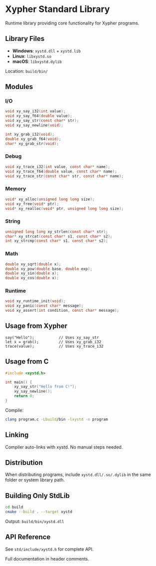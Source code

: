 # Xypher Standard Library

Runtime library providing core functionality for Xypher programs.

## Library Files

- **Windows**: `xystd.dll` + `xystd.lib`
- **Linux**: `libxystd.so`
- **macOS**: `libxystd.dylib`

Location: `build/bin/`

## Modules

### I/O

```c
void xy_say_i32(int value);
void xy_say_f64(double value);
void xy_say_str(const char* str);
void xy_say_newline(void);

int xy_grab_i32(void);
double xy_grab_f64(void);
char* xy_grab_str(void);
```

### Debug

```c
void xy_trace_i32(int value, const char* name);
void xy_trace_f64(double value, const char* name);
void xy_trace_str(const char* str, const char* name);
```

### Memory

```c
void* xy_alloc(unsigned long long size);
void xy_free(void* ptr);
void* xy_realloc(void* ptr, unsigned long long size);
```

### String

```c
unsigned long long xy_strlen(const char* str);
char* xy_strcat(const char* s1, const char* s2);
int xy_strcmp(const char* s1, const char* s2);
```

### Math

```c
double xy_sqrt(double x);
double xy_pow(double base, double exp);
double xy_sin(double x);
double xy_cos(double x);
```

### Runtime

```c
void xy_runtime_init(void);
void xy_panic(const char* message);
void xy_assert(int condition, const char* message);
```

## Usage from Xypher

```xypher
say("Hello");           // Uses xy_say_str
let x = grab();         // Uses xy_grab_i32
trace(value);           // Uses xy_trace_i32
```

## Usage from C

```c
#include <xystd.h>

int main() {
    xy_say_str("Hello from C!");
    xy_say_newline();
    return 0;
}
```

Compile:
```bash
clang program.c -Lbuild/bin -lxystd -o program
```

## Linking

Compiler auto-links with xystd. No manual steps needed.

## Distribution

When distributing programs, include `xystd.dll/.so/.dylib` in the same folder or system library path.

## Building Only StdLib

```bash
cd build
cmake --build . --target xystd
```

Output: `build/bin/xystd.dll`

## API Reference

See `std/include/xystd.h` for complete API.

Full documentation in header comments.
